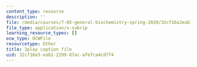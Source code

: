 ```yaml
---
content_type: resource
description: ''
file: /media/courses/7-05-general-biochemistry-spring-2020/32cf16a3eab1229987acafe7ca4cd7f4_2Q1GUhhc9is.srt
file_type: application/x-subrip
learning_resource_types: []
ocw_type: OCWFile
resourcetype: Other
title: 3play caption file
uid: 32cf16a3-eab1-2299-87ac-afe7ca4cd7f4
---
```

